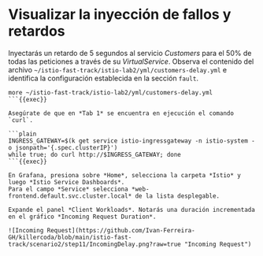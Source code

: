 # Visualizar la inyección de fallos y retardos

Inyectarás un retardo de 5 segundos al servicio *Customers* para el 50% de todas las peticiones a través de su *VirtualService*.
Observa el contenido del archivo `~/istio-fast-track/istio-lab2/yml/customers-delay.yml` e identifica la configuración establecida en la sección `fault`.

```plain
more ~/istio-fast-track/istio-lab2/yml/customers-delay.yml
```{{exec}}

Asegúrate de que en *Tab 1* se encuentra en ejecución el comando `curl`.

```plain
INGRESS_GATEWAY=$(k get service istio-ingressgateway -n istio-system -o jsonpath='{.spec.clusterIP}')
while true; do curl http://$INGRESS_GATEWAY; done
```{{exec}}

En Grafana, presiona sobre *Home*, selecciona la carpeta *Istio* y luego *Istio Service Dashboards*.
Para el campo *Service* selecciona *web-frontend.default.svc.cluster.local* de la lista desplegable.

Expande el panel *Client Workloads*. Notarás una duración incrementada en el gráfico *Incoming Request Duration*.

![Incoming Request](https://github.com/Ivan-Ferreira-GH/killercoda/blob/main/istio-fast-track/scenario2/step11/IncomingDelay.png?raw=true "Incoming Request")


